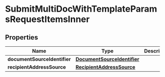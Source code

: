 
# SubmitMultiDocWithTemplateParamsRequestItemsInner

## Properties
| Name | Type | Description | Notes |
| ------------ | ------------- | ------------- | ------------- |
| **documentSourceIdentifier** | [**DocumentSourceIdentifier**](DocumentSourceIdentifier.md) |  |  |
| **recipientAddressSource** | [**RecipientAddressSource**](RecipientAddressSource.md) |  |  |



